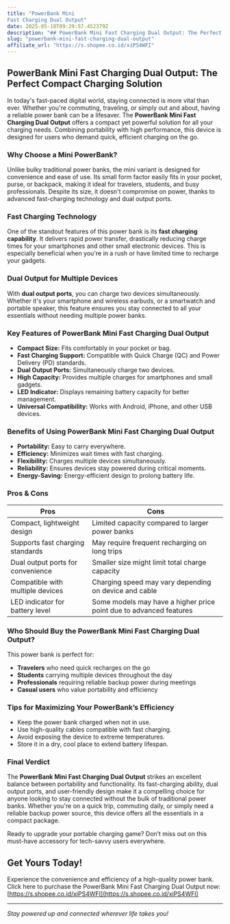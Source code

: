 ```yaml
---
title: "PowerBank Mini
Fast Charging Dual Output"
date: 2025-05-10T09:29:57.452379Z
description: "## PowerBank Mini Fast Charging Dual Output: The Perfect Compact Charging Solution..."
slug: "powerbank-mini-fast-charging-dual-output"
affiliate_url: "https://s.shopee.co.id/xiPS4WFI"
---
```

## PowerBank Mini Fast Charging Dual Output: The Perfect Compact Charging Solution

In today's fast-paced digital world, staying connected is more vital than ever. Whether you're commuting, traveling, or simply out and about, having a reliable power bank can be a lifesaver. The **PowerBank Mini Fast Charging Dual Output** offers a compact yet powerful solution for all your charging needs. Combining portability with high performance, this device is designed for users who demand quick, efficient charging on the go.

### Why Choose a Mini PowerBank?

Unlike bulky traditional power banks, the mini variant is designed for convenience and ease of use. Its small form factor easily fits in your pocket, purse, or backpack, making it ideal for travelers, students, and busy professionals. Despite its size, it doesn't compromise on power, thanks to advanced fast-charging technology and dual output ports.

### Fast Charging Technology

One of the standout features of this power bank is its **fast charging capability**. It delivers rapid power transfer, drastically reducing charge times for your smartphones and other small electronic devices. This is especially beneficial when you're in a rush or have limited time to recharge your gadgets.

### Dual Output for Multiple Devices

With **dual output ports**, you can charge two devices simultaneously. Whether it's your smartphone and wireless earbuds, or a smartwatch and portable speaker, this feature ensures you stay connected to all your essentials without needing multiple power banks.

### Key Features of PowerBank Mini Fast Charging Dual Output

- **Compact Size:** Fits comfortably in your pocket or bag.
- **Fast Charging Support:** Compatible with Quick Charge (QC) and Power Delivery (PD) standards.
- **Dual Output Ports:** Simultaneously charge two devices.
- **High Capacity:** Provides multiple charges for smartphones and small gadgets.
- **LED Indicator:** Displays remaining battery capacity for better management.
- **Universal Compatibility:** Works with Android, iPhone, and other USB devices.

### Benefits of Using PowerBank Mini Fast Charging Dual Output

- **Portability:** Easy to carry everywhere.
- **Efficiency:** Minimizes wait times with fast charging.
- **Flexibility:** Charges multiple devices simultaneously.
- **Reliability:** Ensures devices stay powered during critical moments.
- **Energy-Saving:** Energy-efficient design to prolong battery life.

### Pros & Cons

| Pros                                | Cons                                   |
|-------------------------------------|----------------------------------------|
| Compact, lightweight design       | Limited capacity compared to larger power banks |
| Supports fast charging standards   | May require frequent recharging on long trips |
| Dual output ports for convenience | Smaller size might limit total charge capacity |
| Compatible with multiple devices  | Charging speed may vary depending on device and cable |
| LED indicator for battery level   | Some models may have a higher price point due to advanced features |

### Who Should Buy the PowerBank Mini Fast Charging Dual Output?

This power bank is perfect for:
- **Travelers** who need quick recharges on the go
- **Students** carrying multiple devices throughout the day
- **Professionals** requiring reliable backup power during meetings
- **Casual users** who value portability and efficiency

### Tips for Maximizing Your PowerBank’s Efficiency

- Keep the power bank charged when not in use.
- Use high-quality cables compatible with fast charging.
- Avoid exposing the device to extreme temperatures.
- Store it in a dry, cool place to extend battery lifespan.

### Final Verdict

The **PowerBank Mini Fast Charging Dual Output** strikes an excellent balance between portability and functionality. Its fast-charging ability, dual output ports, and user-friendly design make it a compelling choice for anyone looking to stay connected without the bulk of traditional power banks. Whether you're on a quick trip, commuting daily, or simply need a reliable backup power source, this device offers all the essentials in a compact package.

Ready to upgrade your portable charging game? Don’t miss out on this must-have accessory for tech-savvy users everywhere.

## Get Yours Today!

Experience the convenience and efficiency of a high-quality power bank. Click here to purchase the PowerBank Mini Fast Charging Dual Output now: [https://s.shopee.co.id/xiPS4WFI](https://s.shopee.co.id/xiPS4WFI)

---

*Stay powered up and connected wherever life takes you!*